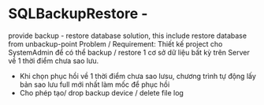 # SQLBackupRestore - 
provide backup - restore database solution, this include restore database from unbackup-point
Problem / Requirement:
Thiết kế project cho SystemAdmin để có thể backup / restore 1 cơ sở dữ liệu bất kỳ trên Server về  1 thời điểm chưa sao lưu. 
- Khi chọn phục hồi về 1 thời điểm chưa sao lưsu, chương trình tự động lấy bản sao lưu full mới nhất làm mốc để phục hồi
- Cho phép tạo/ drop backup device / delete file log
